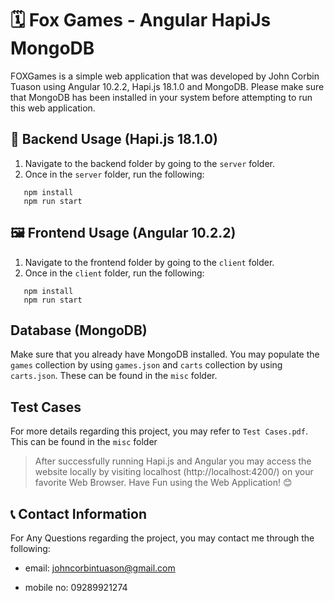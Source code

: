# 🗓 Fox Games - Angular HapiJs MongoDB

FOXGames is a simple web application that was developed by John Corbin Tuason using Angular 10.2.2, Hapi.js 18.1.0 and MongoDB. Please make sure that MongoDB has been installed in your system before attempting to run this web application.

## 🧠 Backend Usage (Hapi.js 18.1.0)

1. Navigate to the backend folder by going to the `server` folder.
2. Once in the `server` folder, run the following:

```
   npm install
   npm run start
```

## 🖼 Frontend Usage (Angular 10.2.2)

1. Navigate to the frontend folder by going to the `client` folder.
2. Once in the `client` folder, run the following:

```
   npm install
   npm run start
```

## Database (MongoDB)

Make sure that you already have MongoDB installed. You may populate the `games` collection by using `games.json` and `carts` collection by using `carts.json`. These can be found in the `misc` folder.

## Test Cases

For more details regarding this project, you may refer to `Test Cases.pdf`. This can be found in the `misc` folder

> After successfully running Hapi.js and Angular you may access the website locally by visiting localhost (http://localhost:4200/) on your favorite Web Browser. Have Fun using the Web Application! 😊

## 📞 Contact Information

For Any Questions regarding the project, you may contact me through the following:

- email: johncorbintuason@gmail.com

- mobile no: 09289921274

